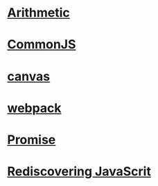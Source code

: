 # [Arithmetic](https://github.com/wfatec/notebook/tree/master/arithmetic)
# [CommonJS](https://github.com/wfatec/notebook/tree/master/CommonJS)
# [canvas](https://github.com/wfatec/notebook/tree/master/canvas)
# [webpack](https://github.com/wfatec/webpack-dev-env)
# [Promise](https://github.com/wfatec/notebook/tree/master/Promise)
# [Rediscovering JavaScrit](https://github.com/wfatec/notebook/tree/master/Rediscovering_JavaScrit)
